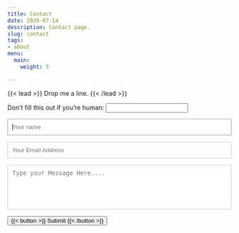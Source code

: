 ```yaml
---
title: Contact
date: 2020-07-14
description: Contact page.
slug: contact
tags:
- about
menu:
  main:
    weight: 5

---
```

{{< lead >}}
Drop me a line.
{{< /lead >}}

<style>
fieldset {
	border: medium none !important;
	margin: 0 0 10px;
	min-width: 100%;
	padding: 0;
	width: 100%;
}
#contact input[type="text"], #contact input[type="email"], #contact input[type="tel"], #contact input[type="url"], #contact textarea {
	width:100%;
    color: #000;
	border:1px solid #CCC;
	background:#FFF;
	margin:0 0 5px;
	padding:10px;
}
#contact textarea {
	height:100px;
	max-width:100%;
    resize:none;
}
#contact input:focus, #contact textarea:focus {
	outline:0;
	border:1px solid #999;
}
</style>
  <form id="contact" name="0x40-me-contact-form" method="POST" data-netlify="true" netlify-honeypot="bot-field">
    <p class="hidden">
        <label>Don’t fill this out if you’re human: <input name="bot-field" /></label>
    </p>
    <fieldset>
      <input placeholder="Your name" type="text" name="name" tabindex="1" required autofocus/>
    </fieldset>
    <fieldset>
      <input placeholder="Your Email Address" type="email" name="email" tabindex="2" required autofocus/>
    </fieldset>
    <fieldset>
      <textarea placeholder="Type your Message Here...." tabindex="5" type="message" name="message" required></textarea>
    </fieldset>
    <fieldset>
      <button name="submit" type="submit" id="contact-submit">
        {{< button >}}
        Submit
        {{< /button >}}
      </button>
    </fieldset>
  </form>